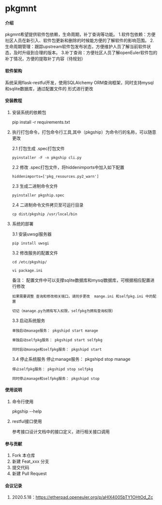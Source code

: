 # pkgmnt

#### 介绍
pkgmnt希望提供软件包依赖，生命周期，补丁查询等功能。
1.软件包依赖：方便社区人员在新引入、软件包更新和删除的时候能方便的了解软件的影响范围。
2.生命周期管理：跟踪upstream软件包发布状态，方便维护人员了解当前软件状态，及时升级到合理的版本。
3.补丁查询：方便社区人员了解openEuler软件包的补丁情况，方便的提取补丁内容（待规划）


#### 软件架构
系统采用flask-restful开发，使用SQLAlchemy ORM查询框架，同时支持mysql和sqlite数据库，通过配置文件的
形式进行更改


#### 安装教程

1.  安装系统的依赖包

    pip install -r requirements.txt

2.  执行打包命令，打包命令行工具,其中（pkgship）为命令行的名称，可以随意更改

    2.1 打包生成 .spec打包文件

        pyinstaller -F -n pkgship cli.py

    2.2 修改 .spec打包文件，将hiddenimports中加入如下配置
        
        hiddenimports=['pkg_resources.py2_warn']
    
    2.3 生成二进制命令文件

        pyinstaller pkgship.spec

    2.4 二进制命令文件拷贝至可运行目录

        cp dist/pkgship /usr/local/bin

3.  系统的部署

    3.1 安装uwsgi服务器

        pip install uwsgi
    
    3.2 修改服务的配置文件

        cd /etc/pkgship/

        vi package.ini
    
    备注： 配置文件中可以支撑sqlite数据库和mysql数据库，可根据相应配置进行修改

        如果需要调整 查询和修改相关端口，请同步更改  mange.ini 和selfpkg.ini 中的配置

        切记（manage.py为拥有写入权限，selfpkg为拥有查询权限）

    3.3 启动系统服务

        单独启动manage服务： pkgshipd start manage

        单独启动selfpkg服务： pkgshipd start selfpkg

        同时启动manage和selfpkg服务： pkgshipd start

    3.4 停止系统服务
        停止manage服务： pkgshipd stop manage

        停止selfpkg服务： pkgshipd stop selfpkg

        同时停止manage和selfpkg服务： pkgshipd stop




#### 使用说明

1.  命令行使用

    pkgship --help

2. restful接口使用

    参考接口设计文档中的接口定义，进行相关接口调用

#### 参与贡献

1.  Fork 本仓库
2.  新建 Feat_xxx 分支
3.  提交代码
4.  新建 Pull Request


#### 会议记录
1.  2020.5.18：https://etherpad.openeuler.org/p/aHIX4005bTY1OHtOd_Zc

